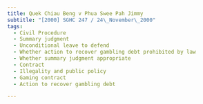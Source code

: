 ```yaml
---
title: Quek Chiau Beng v Phua Swee Pah Jimmy
subtitle: "[2000] SGHC 247 / 24\_November\_2000"
tags:
  - Civil Procedure
  - Summary judgment
  - Unconditional leave to defend
  - Whether action to recover gambling debt prohibited by law
  - Whether summary judgment appropriate
  - Contract
  - Illegality and public policy
  - Gaming contract
  - Action to recover gambling debt

---
```


